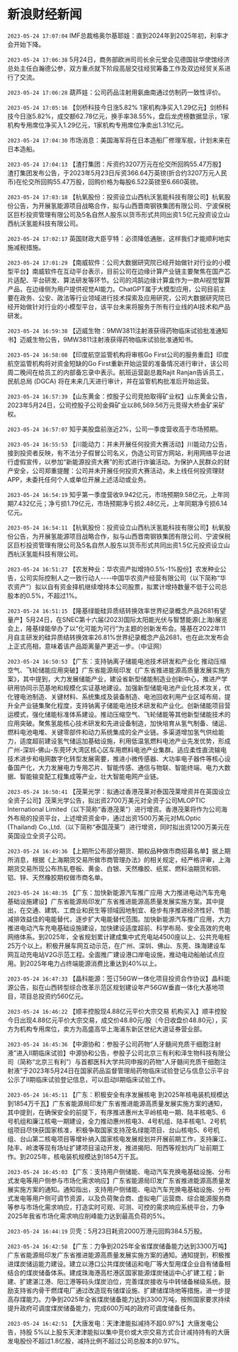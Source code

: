# 新浪财经新闻
`2023-05-24 17:07:04` IMF总裁格奥尔基耶娃：直到2024年到2025年初，利率才会开始下降。

`2023-05-24 17:06:38` 5月24日，商务部欧洲司司长余元堂会见德国驻华使馆经济总处主任白瀚德公参，双方重点就下阶段高层交往经贸筹备工作及双边经贸关系进行了交流。

`2023-05-24 17:06:28`   葫芦娃：公司药品注射用氨曲南通过仿制药一致性评价。

`2023-05-24 17:05:16` 【剑桥科技今日涨5.82% 1家机构净买入1.29亿元】剑桥科技今日涨5.82%，成交额62.78亿元，换手率38.55%，盘后龙虎榜数据显示，1家机构专用席位净买入1.29亿元，1家机构专用席位净卖出1.31亿元。

`2023-05-24 17:04:30` 市场消息：美国海军将在日本造船厂修理军舰，计划未来在日本造船。

`2023-05-24 17:04:13`   【渣打集团：斥资约3207万元在伦交所回购55.47万股】渣打集团发布公告，于2023年5月23日斥资366.64万英镑(折合约3207万元人民币)在伦交所回购55.47万股，回购价格为每股6.522英镑至6.660英镑。

`2023-05-24 17:03:18` 【杭氧股份：投资设立山西杭沃氢能科技有限公司】杭氧股份公告，为开展氢能源项目战略合作，拟与山西晋南钢铁集团有限公司、宁波保税区巨杉投资管理有限公司及5名自然人股东以货币形式共同出资1.5亿元投资设立山西杭沃氢能科技有限公司。

`2023-05-24 17:02:17` 英国财政大臣亨特：必须降低通胀，这样我们才能顺利地实施减税措施。

`2023-05-24 17:01:29` 【南威软件：公司大数据研究院已经开始做针对行业的小模型平台】南威软件在互动平台表示，目前公司在边缘计算产业链主要聚焦在国产芯片适配、平台研发、算法研发等环节。公司的鸿鹄边缘计算盒作为一款AI视觉智算产品，在边缘侧为用户提供视觉AI能力。ChatGPT属于大模型应用，公司目前主要在政务、公安、政法等行业领域进行技术探索及应用研究，公司大数据研究院已经开始做针对行业的小模型平台，该平台未来将服务于所有行业线的AI技术和产品研发。

`2023-05-24 16:59:38` 【迈威生物：9MW3811注射液获得药物临床试验批准通知书】迈威生物公告，9MW3811注射液获得药物临床试验批准通知书。

`2023-05-24 16:58:08` 【印度航空监管机构将审核Go First公司的服务重启】印度航空监管机构将对资金短缺的Go First重新开始运营的准备情况进行审计，该公司周二晚间在给员工的内部备忘录中表示。航班运营副总裁Rajit Ranjan告诉员工，民航总局 (DGCA) 将在未来几天进行审计，并在监管机构批准后开始运营。

`2023-05-24 16:57:39` 【山东黄金：控股子公司竞拍取得矿业权】山东黄金公告，2023年5月24日，公司控股子公司金舜矿业以86,569.56万元竞得大桥金矿采矿权。

`2023-05-24 16:57:07` 知乎美股盘前涨近2%，公司一季度营收高于市场预期。

`2023-05-24 16:55:53` 【川能动力：并未开展任何投资大赛活动】川能动力公告，接到投资者反映，有不法分子假冒公司名义，伪造公司官方网站，利用网络平台进行虚假宣传，以参加“新能源投资大赛”的形式进行诈骗活动。为保护人民群众的财产安全，公司郑重提醒：公司并未开展任何投资大赛活动，未上线任何投资理财APP，未委托任何个人或单位开展上述活动或业务。

`2023-05-24 16:54:19` 知乎第一季度营收9.942亿元，市场预期9.58亿元，上年同期7.432亿元；净亏损1.79亿元，市场预期净亏损2.48亿元，上年同期净亏损6.14亿元。

`2023-05-24 16:54:11` 【杭氧股份：投资设立山西杭沃氢能科技有限公司】杭氧股份公告，为开展氢能源项目战略合作，拟与山西晋南钢铁集团有限公司、宁波保税区巨杉投资管理有限公司及5名自然人股东以货币形式共同出资1.5亿元投资设立山西杭沃氢能科技有限公司。

`2023-05-24 16:51:27` 【农发种业：华农资产拟增持0.5%-1%股份】农发种业公告，公司实际控制人之一致行动人----中国华农资产经营有限公司（以下简称“华农资产”）拟以自有资金择机继续增持本公司股票，拟累计增持数量不低于公司总股本的0.5%，不超过1%。

`2023-05-24 16:51:15` 【隆基绿能硅异质结转换效率世界纪录概念产品2681有望量产】5月24日，在SNEC第十六届(2023)国际太阳能光伏与智慧能源(上海)展览会上，隆基绿能举办了以“化可能为可行”为主题的创新发布会。隆基在2022年11月自主研发的硅异质结转换效率26.81%世界纪录概念产品2681，也在此次发布会上正式亮相，意味着该产品距离量产更近一步。（中证网）

`2023-05-24 16:50:53` 【广东：支持钠离子储能电池技术研发和产业化 推动压缩空气、飞轮储能应用突破】广东省能源局印发《广东省推进能源高质量发展实施方案》，其中提到，大力发展储能产业，建设省新型储能制造业创新中心，推进产学研用协同示范基地和规模化实证基地建设。加强新型储能电池产业化技术攻关，优化锂电池制造、关键材料、系统集成及装备制造、电池回收利用产业区域布局，提升全产业链集聚化程度，支持钠离子储能电池技术研发和产业化。创新储能项目营运模式，强化储能标准体系建设。推动压缩空气、飞轮储能等其他新型储能技术的应用突破。聚焦氢能核心技术研发和先进设备制造，加快培育从氢气制备、储运、燃料电池电堆、关键零部件和动力系统集成的全产业链。多渠道增加氢气供给能力，适度超前建设氢气储运加基础设施，利用低温氢燃料电池产业先发优势，形成广州-深圳-佛山-东莞环大湾区核心区车用燃料电池产业集群。适应柔性直流输电技术进步和电网数字化转型发展需要，推进小微传感器、大功率电子器件等核心设备国产化，大力发展电力专用芯片、智能传感、通信与物联、智能终端、电力大数据、智能输变配工程集成等产业，壮大智能电网产业链。

`2023-05-24 16:50:41` 【茂莱光学：拟通过香港茂莱对泰国茂莱增资并在英国设立全资子公司】茂莱光学公告，拟出资2700万美元对全资子公司MLOPTIC International Limited（以下简称“香港茂莱”）进行增资。香港茂莱将作为公司海外布局的投资平台，上述增资资金中，通过出资1500万美元对MLOptic (Thailand) Co.,Ltd.（以下简称“泰国茂莱”）进行增资，同时拟出资1200万美元在英国设立全资子公司。

`2023-05-24 16:49:36` 【上期所公布部分期货、期权品种做市商招募名单】据上期所消息，根据《上海期货交易所做市商管理办法》的相关规定，经严格评审，上海期货交易所现公布热轧卷板、黄金、白银、天然橡胶、纸浆、燃料油期货和铜、铝、锌、天然橡胶期权做市商名单。

`2023-05-24 16:48:35` 【广东：加快新能源汽车推广应用 大力推进电动汽车充电基础设施建设】广东省能源局印发广东省推进能源高质量发展实施方案。其中提出，在交通、建筑、工商业和民生等领域因地制宜、稳步有序推进经济性好、节能减排效益佳的电能替代，逐步扩大电能替代范围。加快新能源汽车推广应用，大力推进电动汽车充电基础设施建设，加快建设适度超前、科学布局、安全高效的充电网络体系。到2025年，全省规划累计建成集中式充电站4500座以上、公共充电桩25万个以上。积极开展车网互动示范，在广州、深圳、佛山、东莞、珠海建设车网互动充电站V2G示范工程。全面推广建设港口岸电设施，推动电动船舶试点应用。到2025年电力占终端能源消费比重达到40%以上。

`2023-05-24 16:47:33` 【晶科能源：签订56GW一体化项目投资合作协议】晶科能源公告，拟在山西转型综合改革示范区规划建设年产56GW垂直一体化大基地项目，项目总投资约560亿元。

`2023-05-24 16:46:22` 【顺丰控股现4.88亿元平价大宗交易 机构买入】顺丰控股今日出现4.88亿元平价大宗交易，成交价48.80元/股（今日收盘价48.80元），买方为机构专用席位，卖方为高盛高华上海浦东新区世纪大道证券营业部。

`2023-05-24 16:45:36` 【中源协和：参股子公司药物“人牙髓间充质干细胞注射液”进入Ⅱ期临床试验】中源协和公告，参股子公司北京三有利和泽生物科技有限公司（简称“北京三有利”）与首都医科大学共同申报的药物“人牙髓间充质干细胞注射液”于2023年5月24日在国家药品监督管理局药物临床试验登记与信息公示平台公示了Ⅱ期临床试验登记信息，可以启动Ⅱ期临床试验工作。

`2023-05-24 16:45:11` 【广东：积极安全有序发展核电 到2025年核电装机规模达到1854万千瓦】广东省能源局印发广东省推进能源高质量发展实施方案的通知，其中提到，在确保安全的前提下，有序推进惠州太平岭核电一期、陆丰核电5、6号机组和廉江核电一期建设，全力推动惠州核电3、4号机组、陆丰核电1、2号机组项目尽快获国家核准，积极争取国家支持茂名绿能项目、台山核电5、6号机组、台山第二核电项目等增补纳入国家核电发展规划并开展前期工作，支持廉江、陆丰、岭澳等现有场址扩建项目滚动开发，推进揭阳、阳西等规划内厂址前期工作。到2025年，核电装机规模达到1854万千瓦。

`2023-05-24 16:45:03` 【广东：支持用户侧储能、电动汽车充换电基础设施、分布式发电等用户侧参与市场化需求响应】广东省能源局印发广东省推进能源高质量发展实施方案的通知。通知指出，支持用户侧储能、电动汽车充换电基础设施、分布式发电等用户侧可调节资源，以及负荷聚合商、虚拟电厂运营商、综合能源服务商等参与市场化需求响应，打造实时可观、可测、可控的需求响应系统平台，力争2025年我省市场化需求响应削峰能力达到最高负荷的5%。

`2023-05-24 16:44:19` 贝壳：5月23日耗资2000万港元回购384.5万股。

`2023-05-24 16:42:58` 【广东：力争到2025年全省煤炭储备能力达到3300万吨】广东省能源局印发广东省推进能源高质量发展实施方案的通知。通知提到，积极推进煤炭储运能力建设。建立以港口公共煤炭储运和电厂等大型用煤企业自有储备相结合的煤炭储备体系。建成珠海港高栏港区国家能源煤炭储运中心扩建工程；新建、扩建湛江港、阳江港等码头煤炭泊位，完善煤炭接收与中转储备梯级系统。鼓励支持省内骨干燃煤电厂通过改造现有储煤设施、扩建储煤场地等措施，进一步提高存煤能力。力争到2025年全省煤炭储备能力达到3300万吨，按照国家要求持续提升政府可调度煤炭储备能力，完成600万吨的政府可调度储备任务。

`2023-05-24 16:42:51` 【大唐发电：天津津能拟减持不超0.97%】大唐发电公告，持股 5%以上股东天津津能拟以集中竞价或大宗交易方式合计减持持有的大唐发电股份不超过1.8亿股，减持比例不超过公司总股本的0.97%。

